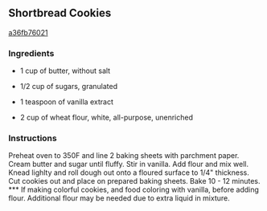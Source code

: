 ## Shortbread Cookies

[a36fb76021](https://cookpad.com/us/recipes/358361-shortbread-cookies)

### Ingredients

 - 1 cup of butter, without salt

 - 1/2 cup of sugars, granulated

 - 1 teaspoon of vanilla extract

 - 2 cup of wheat flour, white, all-purpose, unenriched

### Instructions

Preheat oven to 350F and line 2 baking sheets with parchment paper. Cream butter and sugar until fluffy. Stir in vanilla. Add flour and mix well. Knead lighlty and roll dough out onto a floured surface to 1/4" thickness. Cut cookies out and place on prepared baking sheets. Bake 10 - 12 minutes. *** If making colorful cookies, and food coloring with vanilla, before adding flour. Additional flour may be needed due to extra liquid in mixture.